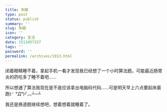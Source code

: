 ```yaml
---
title: 失眠
type: post
status: publish
summary: ''
slug: 失眠
icon: ''
category: 生活
date: 1511457157
tags: ''
password: ''
permalink: /archives/1913.html
---
```


闭着眼睛睡不着，拿起手机一看才发现我已经想了一个小时算法题。可能最近肠胃炎的药吃多了睡不着吧……

所以想通了算法我现在是不是应该拿出电脑码代码……可是明天早上六点要起床晨跑(╯°Д°)╯︵┴─┴

我还是换道题继续想吧，想着想着就睡着了。
